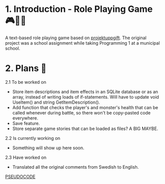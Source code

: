 # 1. Introduction - Role Playing Game 🎮🧙‍♂️
 A text-based role playing game based on [projektuppgift](https://github.com/onni82/projektuppgift).
 The original project was a school assignment while taking Programming 1 at a municipal school.

# 2. Plans 📝
 2.1 To be worked on
 * Store item descriptions and item effects in an SQLite database or as an array, instead of writing loads of if-statements. Will have to update void UseItem() and string GetItemDescription().
 * Add function that checks the player's and monster's health that can be called whenever during battle, so there won't be copy-pasted code everywhere.
 * Save feature.
 * Store separate game stories that can be loaded as files? A BIG MAYBE.

 2.2 Is currently working on
 * Something will show up here soon.

 2.3 Have worked on
 * Translated all the original comments from Swedish to English.

[PSEUDOCODE](PSEUDOCODE.md)
